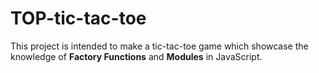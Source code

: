 # TOP-tic-tac-toe
This project is intended to make a tic-tac-toe game which showcase the knowledge of **Factory Functions** and **Modules** in JavaScript. 